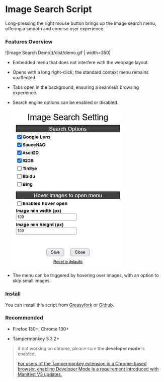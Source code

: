 # Image Search Script

Long-pressing the right mouse button brings up the image search menu, offering a smooth and concise user experience.

### Features Overview

![Image Search Demo](/dist/demo.gif | width=350)

- Embedded menu that does not interfere with the webpage layout.

- Opens with a long right-click; the standard context menu remains unaffected.

- Tabs open in the background, ensuring a seamless browsing experience.

- Search engine options can be enabled or disabled.

    ![Image Search Setting](/dist/setting.png)

- The menu can be triggered by hovering over images, with an option to skip small images.

### Install

You can install this script from [Greasyfork](https://greasyfork.org/en/scripts/518172) or [Github](https://github.com/Pixmi/image-search-script).

### Recommended

* Firefox 130+, Chrome 130+

* Tampermonkey 5.3.2+

> if not working on chrome, please sure the **developer mode** is enabled.
>
> [For users of the Tampermonkey extension in a Chrome-based browser, enabling Developer Mode is a requirement introduced with Manifest V3 updates.](https://www.tampermonkey.net/faq.php?locale=en#Q209)
